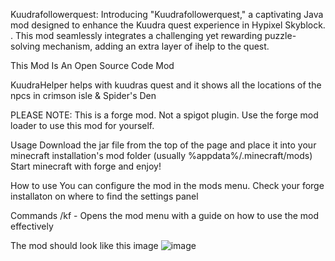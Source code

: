 Kuudrafollowerquest: Introducing "Kuudrafollowerquest," a captivating Java mod designed to enhance the Kuudra quest experience in Hypixel Skyblock. . This mod seamlessly integrates a challenging yet rewarding puzzle-solving mechanism, adding an extra layer of ihelp to the quest.

This Mod Is An Open Source Code Mod

KuudraHelper helps with kuudras quest and it shows all the locations of the npcs in crimson isle & Spider's Den

PLEASE NOTE: This is a forge mod. Not a spigot plugin. Use the forge mod loader to use this mod for yourself.

Usage Download the jar file from the top of the page and place it into your minecraft installation's mod folder (usually %appdata%/.minecraft/mods) Start minecraft with forge and enjoy!

How to use You can configure the mod in the mods menu. Check your forge installaton on where to find the settings panel

Commands /kf - Opens the mod menu with a guide on how to use the mod effectively

The mod should look like this image
![image](https://github.com/user-attachments/assets/e50261cb-98a1-4858-bf53-d3057414ca02)

